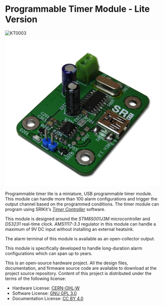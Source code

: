 # Programmable Timer Module - Lite Version
![KT0003](https://img.shields.io/badge/ID-KT0003-orange)

![Timer Module PCB](https://raw.githubusercontent.com/srikit/prog-timer-lite/main/resources/images/prog-timer-lite-main.jpg)

Programmable timer lite is a miniature, USB programmable timer module. This module can handle more than 100 alarm configurations and trigger the output channel based on the programmed conditions. The timer module can program using SRIKit's [*Timer Controller*](https://github.com/srikit/timer-controller) software. 

This module is designed around the *STM8S001J3M* microcontroller and *DS3231* real-time clock. *AMS1117-3.3* regulator in this module can handle a maximum of 9V DC input without installing an external heatsink. 

The alarm terminal of this module is available as an open-collector output. 

This module is specifically developed to handle long-duration alarm configurations which can span up to years. 

This is an open-source hardware project. All the design files, documentation, and firmware source code are available to download at the project source repository. Content of this project is distributed under the terms of the following license:

- Hardware License: [CERN-OHL-W](https://opensource.org/CERN-OHL-W)
- Software License: [GNU GPL 3.0](https://github.com/srikit/prog-timer-lite/blob/main/LICENSE)
- Documentation License: [CC BY 4.0](https://creativecommons.org/licenses/by/4.0)
